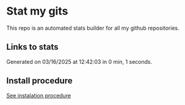 # Stat my gits

This repo is an automated stats builder for all my github repositories.

## Links to stats


Generated on 03/16/2025 at 12:42:03 in 0 min, 1 seconds.

## Install procedure

[See instalation procedure](./src/install.md)
